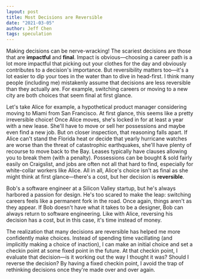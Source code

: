 ```yaml
---
layout: post
title: Most Decisions are Reversible
date: "2021-03-05"
author: Jeff Chen
tags: speculation
---
```


Making decisions can be nerve-wracking! The scariest decisions are those that are **impactful** and **final**. Impact is obvious—choosing a career path is a lot more impactful that picking out your clothes for the day and obviously contributes to a decision's importance. But reversibility matters too—it's a lot easier to dip your toes in the water than to dive in head-first.
I think many people (including me) mistakenly assume that decisions are less reversible than they actually are. For example, switching careers or moving to a new city are both choices that seem final at first glance.

Let's take Alice for example, a hypothetical product manager considering moving to Miami from San Francisco. At first glance, this seems like a pretty irreversible choice! Once Alice moves, she's locked in for at least a year with a new lease. She'll have to move or sell her possessions and maybe even find a new job.
But on closer inspection, that reasoning falls apart. If Alice can't stand the Florida heat or decide that yearly hurricane watches are worse than the threat of catastrophic earthquakes, she'll have plenty of recourse to move back to the Bay. Leases typically have clauses allowing you to break them (with a penalty). Possessions can be bought & sold fairly easily on Craigslist, and jobs are often not all that hard to find, especially for white-collar workers like Alice. All in all, Alice's choice isn't as final as she might think at first glance—there's a cost, but her decision is **reversible**.

Bob's a software engineer at a Silicon Valley startup, but he's always harbored a passion for design. He's too scared to make the leap: switching careers feels like a permanent fork in the road. Once again, things aren't as they appear. If Bob doesn't have what it takes to be a designer, Bob can always return to software engineering. Like with Alice, reversing his decision has a cost, but in this case, it's time instead of money.

The realization that many decisions are reversible has helped me more confidently make choices. Instead of spending time vacillating (and implicitly making a choice of inaction), I can make an initial choice and set a checkin point at some fixed point in the future. At that checkin point, I evaluate that decision—is it working out the way I thought it was? Should I reverse the decision? By having a fixed checkin point, I avoid the trap of rethinking decisions once they're made over and over again.
